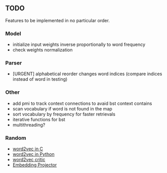 ## TODO

Features to be implemented in no particular order.

### Model

* initialize input weights inverse proportionally to word frequency
* check weights normalization

### Parser

* [URGENT] alphabetical reorder changes word indices (compare indices instead of word in testing)

### Other

* add pmi to track context connections to avaid bst context contains
* scan vocabulary if word is not found in the map
* sort vocabulary by frequency for faster retrievals
* iterative functions for bst
* multithreading?

### Random

* [word2vec in C](https://github.com/chrisjmccormick/word2vec_commented/blob/master/word2vec.c)
* [word2vec in Python](https://github.com/deborausujono/word2vecpy/blob/master/word2vec.py)
* [word2vec critic](https://multithreaded.stitchfix.com/blog/2017/10/18/stop-using-word2vec)
* [Embedding Projector](https://projector.tensorflow.org)
